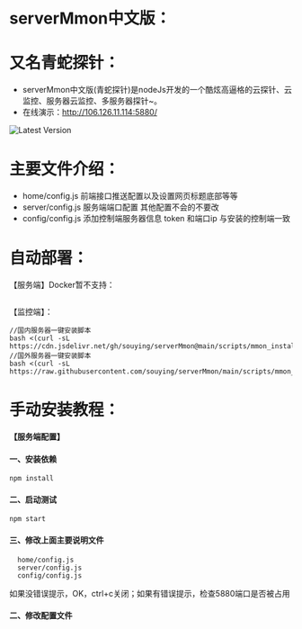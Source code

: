 # serverMmon中文版：   
# 又名青蛇探针： 

* serverMmon中文版(青蛇探针)是nodeJs开发的一个酷炫高逼格的云探针、云监控、服务器云监控、多服务器探针~。
* 在线演示：http://106.126.11.114:5880/       

![Latest Version](http://dl.cpp.la/Archive/serverstatus_1.0.9.png)
   
# 主要文件介绍：


* home/config.js	前端接口推送配置以及设置网页标题底部等等                                
* server/config.js   服务端端口配置 其他配置不会的不要改     
* config/config.js   添加控制端服务器信息 token 和端口ip  与安装的控制端一致  

# 自动部署：

【服务端】Docker暂不支持：
```

```  

【监控端】：
```
//国内服务器一键安装脚本  
bash <(curl -sL https://cdn.jsdelivr.net/gh/souying/serverMmon@main/scripts/mmon_install.sh)  
//国外服务器一键安装脚本  
bash <(curl -sL https://raw.githubusercontent.com/souying/serverMmon/main/scripts/mmon_install.sh)   
```

# 手动安装教程：     
   
**【服务端配置】**           
          
#### 一、安装依赖              
```
npm install
```
#### 二、启动测试              
```
npm start
```
#### 三、修改上面主要说明文件              
```
  home/config.js  
  server/config.js 
  config/config.js  
```
如果没错误提示，OK，ctrl+c关闭；如果有错误提示，检查5880端口是否被占用    

#### 二、修改配置文件         
```

```

  




